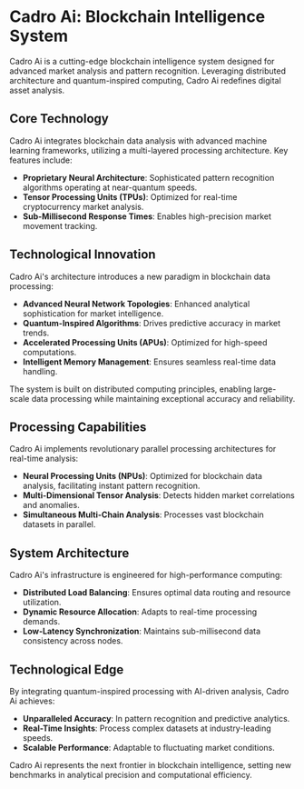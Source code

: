 # Cadro Ai: Blockchain Intelligence System

Cadro Ai is a cutting-edge blockchain intelligence system designed for advanced market analysis and pattern recognition. Leveraging distributed architecture and quantum-inspired computing, Cadro Ai redefines digital asset analysis.

## Core Technology

Cadro Ai integrates blockchain data analysis with advanced machine learning frameworks, utilizing a multi-layered processing architecture. Key features include:

- **Proprietary Neural Architecture**: Sophisticated pattern recognition algorithms operating at near-quantum speeds.
- **Tensor Processing Units (TPUs)**: Optimized for real-time cryptocurrency market analysis.
- **Sub-Millisecond Response Times**: Enables high-precision market movement tracking.

## Technological Innovation

Cadro Ai's architecture introduces a new paradigm in blockchain data processing:

- **Advanced Neural Network Topologies**: Enhanced analytical sophistication for market intelligence.
- **Quantum-Inspired Algorithms**: Drives predictive accuracy in market trends.
- **Accelerated Processing Units (APUs)**: Optimized for high-speed computations.
- **Intelligent Memory Management**: Ensures seamless real-time data handling.

The system is built on distributed computing principles, enabling large-scale data processing while maintaining exceptional accuracy and reliability.

## Processing Capabilities

Cadro Ai implements revolutionary parallel processing architectures for real-time analysis:

- **Neural Processing Units (NPUs)**: Optimized for blockchain data analysis, facilitating instant pattern recognition.
- **Multi-Dimensional Tensor Analysis**: Detects hidden market correlations and anomalies.
- **Simultaneous Multi-Chain Analysis**: Processes vast blockchain datasets in parallel.

## System Architecture

Cadro Ai's infrastructure is engineered for high-performance computing:

- **Distributed Load Balancing**: Ensures optimal data routing and resource utilization.
- **Dynamic Resource Allocation**: Adapts to real-time processing demands.
- **Low-Latency Synchronization**: Maintains sub-millisecond data consistency across nodes.

## Technological Edge

By integrating quantum-inspired processing with AI-driven analysis, Cadro Ai achieves:

- **Unparalleled Accuracy**: In pattern recognition and predictive analytics.
- **Real-Time Insights**: Process complex datasets at industry-leading speeds.
- **Scalable Performance**: Adaptable to fluctuating market conditions.

Cadro Ai represents the next frontier in blockchain intelligence, setting new benchmarks in analytical precision and computational efficiency.
